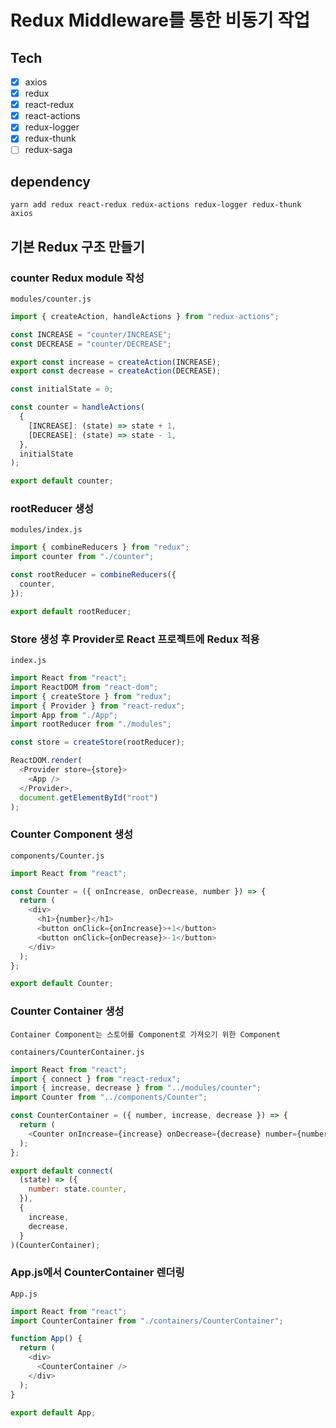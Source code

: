 # Redux Middleware를 통한 비동기 작업

## Tech
- [x] axios
- [x] redux
- [x] react-redux
- [x] react-actions
- [x] redux-logger
- [x] redux-thunk
- [ ] redux-saga
## dependency

`yarn add redux react-redux redux-actions redux-logger redux-thunk axios `


## 기본 Redux 구조 만들기

### counter Redux module 작성

`modules/counter.js`

```javascript
import { createAction, handleActions } from "redux-actions";

const INCREASE = "counter/INCREASE";
const DECREASE = "counter/DECREASE";

export const increase = createAction(INCREASE);
export const decrease = createAction(DECREASE);

const initialState = 0;

const counter = handleActions(
  {
    [INCREASE]: (state) => state + 1,
    [DECREASE]: (state) => state - 1,
  },
  initialState
);

export default counter;

```

### rootReducer 생성

`modules/index.js`

```javascript
import { combineReducers } from "redux";
import counter from "./counter";

const rootReducer = combineReducers({
  counter,
});

export default rootReducer;
```

### Store 생성 후 Provider로 React 프로젝트에 Redux 적용

`index.js`

```javascript
import React from "react";
import ReactDOM from "react-dom";
import { createStore } from "redux";
import { Provider } from "react-redux";
import App from "./App";
import rootReducer from "./modules";

const store = createStore(rootReducer);

ReactDOM.render(
  <Provider store={store}>
    <App />
  </Provider>,
  document.getElementById("root")
);
```

### Counter Component 생성

`components/Counter.js`

```javascript
import React from "react";

const Counter = ({ onIncrease, onDecrease, number }) => {
  return (
    <div>
      <h1>{number}</h1>
      <button onClick={onIncrease}>+1</button>
      <button onClick={onDecrease}>-1</button>
    </div>
  );
};

export default Counter;
```

### Counter Container 생성

`Container Component는 스토어를 Component로 가져오기 위한 Component`

`containers/CounterContainer.js`

```javascript
import React from "react";
import { connect } from "react-redux";
import { increase, decrease } from "../modules/counter";
import Counter from "../components/Counter";

const CounterContainer = ({ number, increase, decrease }) => {
  return (
    <Counter onIncrease={increase} onDecrease={decrease} number={number} />
  );
};

export default connect(
  (state) => ({
    number: state.counter,
  }),
  {
    increase,
    decrease,
  }
)(CounterContainer);
```

### App.js에서 CounterContainer 렌더링

`App.js`

```javascript
import React from "react";
import CounterContainer from "./containers/CounterContainer";

function App() {
  return (
    <div>
      <CounterContainer />
    </div>
  );
}

export default App;
```

